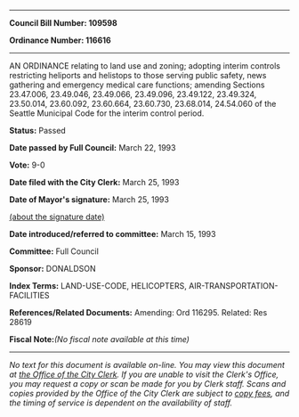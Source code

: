 

********

**Council Bill Number: 109598**
   
**Ordinance Number: 116616**
********

 AN ORDINANCE relating to land use and zoning; adopting interim controls restricting heliports and helistops to those serving public safety, news gathering and emergency medical care functions; amending Sections 23.47.006, 23.49.046, 23.49.066, 23.49.096, 23.49.122, 23.49.324, 23.50.014, 23.60.092, 23.60.664, 23.60.730, 23.68.014, 24.54.060 of the Seattle Municipal Code for the interim control period.

**Status:** Passed
   
**Date passed by Full Council:** March 22, 1993
   
**Vote:** 9-0
   
**Date filed with the City Clerk:** March 25, 1993
   
**Date of Mayor's signature:** March 25, 1993
   
[(about the signature date)](/~public/approvaldate.htm)
   
   
   
**Date introduced/referred to committee:** March 15, 1993
   
**Committee:** Full Council
   
**Sponsor:** DONALDSON
   
   
**Index Terms:** LAND-USE-CODE, HELICOPTERS, AIR-TRANSPORTATION-FACILITIES

**References/Related Documents:** Amending: Ord 116295. Related: Res 28619

**Fiscal Note:**_(No fiscal note available at this time)_
********

_No text for this document is available on-line. You may view this document at [the Office of the City Clerk](http://www.seattle.gov/leg/clerk/contactUs.htm). If you are unable to visit the Clerk's Office, you may request a copy or scan be made for you by Clerk staff. Scans and copies provided by the Office of the City Clerk are subject to [copy fees](http://clerk.seattle.gov/~public/clerkfees.htm), and the timing of service is dependent on the availability of staff._

